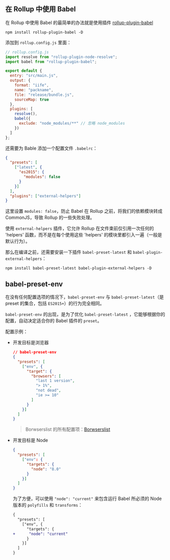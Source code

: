## 在 Rollup 中使用 Babel

在 Rollup 中使用 Babel 的最简单的办法就是使用插件 [rollup-plugin-babel](https://github.com/rollup/rollup-plugin-babel)

```shell
npm install rollup-plugin-babel -D
```

添加到 `rollup.config.js` 里面：

```js
// rollup.config.js
import resolve from "rollup-plugin-node-resolve";
import babel from "rollup-plugin-babel";

export default {
  entry: "src/main.js",
  output: {
    format: "iife",
    name: "packname",
    file: "release/bundle.js",
    sourceMap: true
  },
  plugins: [
    resolve(),
    babel({
      exclude: "node_modules/**" // 忽略 node_modules
    })
  ]
};
```

还需要为 Bable 添加一个配置文件 `.babelrc`：

```json
{
  "presets": [
    ["latest", {
      "es2015": {
        "modules": false
      }
    }]
  ],
  "plugins": ["external-helpers"]
}
```

这里设置 `modules: false`，防止 Babel 在 Rollup 之前，将我们的依赖模块转成 CommonJS，导致 Rollup 的一些失败处理。

使用 `external-helpers` 插件，它允许 Rollup 在文件束前仅引用一次任何的 'helpers' 函数，而不是在每个使用这些 'helpers' 的模块里都引入一遍（一般是默认行为）。

那么在编译之前，还需要安装一下插件 `babel-preset-latest` 和 `babel-plugin-external-helpers`：

```shell
npm install babel-preset-latest babel-plugin-external-helpers -D
```

## babel-preset-env

在没有任何配置选项的情况下，`babel-preset-env` 与 `babel-preset-latest`（是 preset 的集合，包括 `ES2015+`）的行为完全相同。

`babel-preset-env` 的出现，是为了优化 `babel-preset-latest` ，它能够根据你的配置，自动决定适合你的 Babel 插件的 `preset`。


配置示例：

- 开发目标是浏览器

  ```json
  // babel-preset-env
  {
    "presets": [
      ["env", {
        "target": {
          "browsers": [
            "last 1 version",
            "> 1%",
            "not dead",
            "ie >= 10"
          ]
        }
      }]
    ]
  }
  ```

  > Borwserslist 的所有配置项：[Borwserslist](https://github.com/browserslist/browserslist)

- 开发目标是 Node

  ```json
  {
    "presets": [
      ["env": {
        "targets": {
          "node": "8.0"
        }
      }]
    ]
  }
  ```

  为了方便，可以使用 `"node": "current"` 来包含运行 Babel 所必须的 Node 版本的 `polyfills` 和 `transforms`：

  ```diff
  {
    "presets": [
      ["env", {
        "targets": {
  +      "node": "current"
        }
      }]
    ]
  }
  ```
